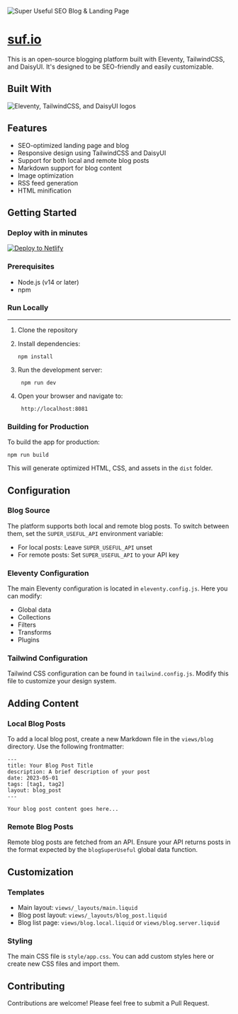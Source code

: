 ![Super Useful SEO Blog & Landing Page](https://firebasestorage.googleapis.com/v0/b/sufio-86f60.appspot.com/o/github%2Fsuper-useful-seo-blog-banner.png?alt=media&token=d901bb87-3b16-461c-bcc5-d2dc2fe25350)

[suf.io](https://suf.io)
======================================

This is an open-source blogging platform built with Eleventy, TailwindCSS, and DaisyUI. It's designed to be SEO-friendly and easily customizable.


## Built With
![Eleventy, TailwindCSS, and DaisyUI logos](https://firebasestorage.googleapis.com/v0/b/sufio-86f60.appspot.com/o/github%2Fpowered-by.png?alt=media&token=47695f58-7467-4bce-9f78-e2ed4f7f24e7)

Features
--------

*   SEO-optimized landing page and blog
*   Responsive design using TailwindCSS and DaisyUI
*   Support for both local and remote blog posts
*   Markdown support for blog content
*   Image optimization
*   RSS feed generation
*   HTML minification

Getting Started
---------------

### Deploy with in minutes
[![Deploy to Netlify](https://www.netlify.com/img/deploy/button.svg)](https://app.netlify.com/start/deploy?repository=https://github.com/SuperUseful-io/seo-landing-page-and-blog)



### Prerequisites

*   Node.js (v14 or later)
*   npm


### Run Locally
---
1.  Clone the repository
2.  Install dependencies:
    
        npm install

3. Run the development server:

        npm run dev

4. Open your browser and navigate to:

        http://localhost:8081



### Building for Production

To build the app for production:

    npm run build

This will generate optimized HTML, CSS, and assets in the `dist` folder.




Configuration
-------------

### Blog Source

The platform supports both local and remote blog posts. To switch between them, set the `SUPER_USEFUL_API` environment variable:

*   For local posts: Leave `SUPER_USEFUL_API` unset
*   For remote posts: Set `SUPER_USEFUL_API` to your API key


### Eleventy Configuration

The main Eleventy configuration is located in `eleventy.config.js`. Here you can modify:

*   Global data
*   Collections
*   Filters
*   Transforms
*   Plugins

### Tailwind Configuration

Tailwind CSS configuration can be found in `tailwind.config.js`. Modify this file to customize your design system.

Adding Content
--------------

### Local Blog Posts

To add a local blog post, create a new Markdown file in the `views/blog` directory. Use the following frontmatter:

    ---
    title: Your Blog Post Title
    description: A brief description of your post
    date: 2023-05-01
    tags: [tag1, tag2]
    layout: blog_post
    ---
    
    Your blog post content goes here...

### Remote Blog Posts

Remote blog posts are fetched from an API. Ensure your API returns posts in the format expected by the `blogSuperUseful` global data function.

Customization
-------------

### Templates

*   Main layout: `views/_layouts/main.liquid`
*   Blog post layout: `views/_layouts/blog_post.liquid`
*   Blog list page: `views/blog.local.liquid` or `views/blog.server.liquid`

### Styling

The main CSS file is `style/app.css`. You can add custom styles here or create new CSS files and import them.

Contributing
------------

Contributions are welcome! Please feel free to submit a Pull Request.